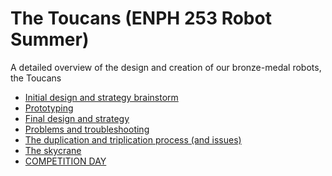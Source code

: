 # The Toucans (ENPH 253 Robot Summer)
A detailed overview of the design and creation of our bronze-medal robots, the Toucans
- <a href="https://github.com/tarakong01/robot-summer-toucans/blob/main/initial-design-strategy-brainstorm.md">Initial design and strategy brainstorm</a>
- <a href="url">Prototyping</a>
- <a href="url">Final design and strategy</a>
- <a href="url">Problems and troubleshooting</a>
- <a href="url">The duplication and triplication process (and issues)</a>
- <a href="url">The skycrane</a>
- <a href="url">COMPETITION DAY</a>
